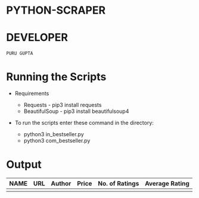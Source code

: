 # PYTHON-SCRAPER

# DEVELOPER
	PURU GUPTA

# Running the Scripts
* Requirements
    * Requests - pip3 install requests
    * BeautifulSoup - pip3 install beautifulsoup4
    
* To run the scripts enter these command in the directory:
	* python3 in_bestseller.py
	* python3 com_bestseller.py

# Output

|      NAME       |       URL      |     Author     |      Price     | No. of Ratings | Average Rating |
|:---------------:|:--------------:|:--------------:|:--------------:|:--------------:|:--------------:|
|            	  |                |                |                |                |                |
